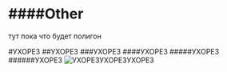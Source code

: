 ####Other
=====

тут пока что будет полигон


#УХОРЕЗ
##УХОРЕЗ
###УХОРЕЗ
####УХОРЕЗ
#####УХОРЕЗ
######УХОРЕЗ
![УХОРЕЗУХОРЕЗУХОРЕЗ](http://rghost.ru/46926898/image.png "УХОРЕХУЗОЕРХУР")
